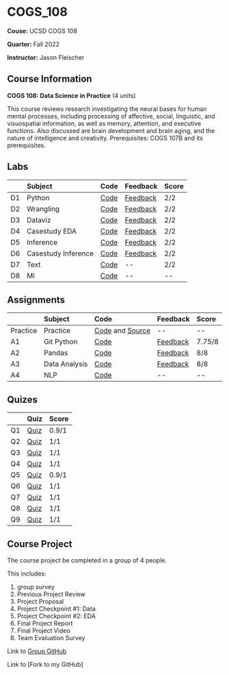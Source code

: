 # COGS_108

**Couse:** UCSD COGS 108

**Quarter:** Fall 2022

**Instructor:** Jason Fleischer

## Course Information

**COGS 108: Data Science in Practice** (4 units)

This course reviews research investigating the neural bases for human mental processes, including processing of affective, social, linguistic, and visuospatial information, as well as memory, attention, and executive functions. Also discussed are brain development and brain aging, and the nature of intelligence and creativity. Prerequisites: COGS 107B and its prerequisites.

## Labs

|       |Subject    |Code   |Feedback   |Score  |
|:------|:----------|:------|:----------|:-------|
|D1 |Python |[Code](./D1/D1_python.ipynb) |[Feedback](./D1/D1_python.html.pdf)  |2/2    |
|D2 |Wrangling |[Code](./D2/D2_wrangling.ipynb) |[Feedback](./D2/D2_wrangling.html.pdf)  |2/2    |
|D3 |Dataviz |[Code](./D3/D3_dataviz.ipynb) |[Feedback](./D3/D3_dataviz.html.pdf)  |2/2    |
|D4 |Casestudy EDA |[Code](./D4/D4_casestudy_eda.ipynb) |[Feedback](./D4/D4_casestudy_eda.html.pdf)  |2/2    |
|D5 |Inference |[Code](./D5/D5_inference.ipynb) |[Feedback](./D5/D5_inference.html.pdf)  |2/2    |
|D6 |Casestudy Inference |[Code](./D6/D6_casestudy_inference.ipynb) |[Feedback](./D6/D6_casestudy_inference.html.pdf)  |2/2    |
|D7 |Text |[Code](./D7/D7_text.ipynb) |--  |2/2    |
|D8 |Ml |[Code](./D8/D8_ml.ipynb) |--  |--    |

## Assignments

|       |Subject    |Code   |Feedback   |Score  |
|:------|:----------|:------|:----------|:-------|
|Practice |Practice |[Code](./Practice/Practice.ipynb) and [Source](https://github.com/alina10050805/MyFirstPullRequest) |--  |--    |
|A1 |Git Python |[Code](./A1/A1_git_python.ipynb) |[Feedback](./A1/A1_git_python.html.pdf)  |7.75/8    |
|A2 |Pandas |[Code](./A2/A2_pandas.ipynb) |[Feedback](./A2/A2_pandas.html.pdf)  |8/8    |
|A3 |Data Analysis |[Code](./A3/A3_DataAnalysis.ipynb) |[Feedback](./A3/A3_DataAnalysis.html.pdf)  |8/8    |
|A4 |NLP |[Code](./A4/A4_NLP.ipynb) |--  |--    |

## Quizes
|       |Quiz   |Score  |
|:------|:------|:-------|
|Q1 |[Quiz](./Quiz/Q1_%20COGS%20108%20-%20Data%20Science%20in%20Practice%20-%20Fleischer%20%5BFA22%5D.pdf)  |0.9/1  |
|Q2 |[Quiz](./Quiz/Q2_%20COGS%20108%20-%20Data%20Science%20in%20Practice%20-%20Fleischer%20%5BFA22%5D.pdf)  |1/1    |
|Q3 |[Quiz](./Quiz/Q3_%20COGS%20108%20-%20Data%20Science%20in%20Practice%20-%20Fleischer%20%5BFA22%5D.pdf)  |1/1    |
|Q4 |[Quiz](./Quiz/Q4_%20COGS%20108%20-%20Data%20Science%20in%20Practice%20-%20Fleischer%20%5BFA22%5D.pdf)  |1/1    |
|Q5 |[Quiz](./Quiz/Q5_%20COGS%20108%20-%20Data%20Science%20in%20Practice%20-%20Fleischer%20%5BFA22%5D.pdf)  |0.9/1    |
|Q6 |[Quiz](./Quiz/Q6_%20COGS%20108%20-%20Data%20Science%20in%20Practice%20-%20Fleischer%20%5BFA22%5D.pdf)  |1/1    |
|Q7 |[Quiz](./Quiz/Q7_%20COGS%20108%20-%20Data%20Science%20in%20Practice%20-%20Fleischer%20%5BFA22%5D.pdf)  |1/1    |
|Q8 |[Quiz](./Quiz/Q8_%20COGS%20108%20-%20Data%20Science%20in%20Practice%20-%20Fleischer%20%5BFA22%5D.pdf)  |1/1    |
|Q9 |[Quiz](./Quiz/Q9_%20COGS%20108%20-%20Data%20Science%20in%20Practice%20-%20Fleischer%20%5BFA22%5D.pdf)  |1/1   |

## Course Project

The course project be completed in a group of 4 people. 

This includes: 
1) group survey 
2) Previous Project Review 
3) Project Proposal 
4) Project Checkpoint #1: Data
5) Project Checkpoint #2: EDA 
6) Final Project Report
7) Final Project Video
8) Team Evaluation Survey

Link to [Group GitHub](https://github.com/COGS108/Group_070-Fa22)

Link to [Fork to my GitHub]
